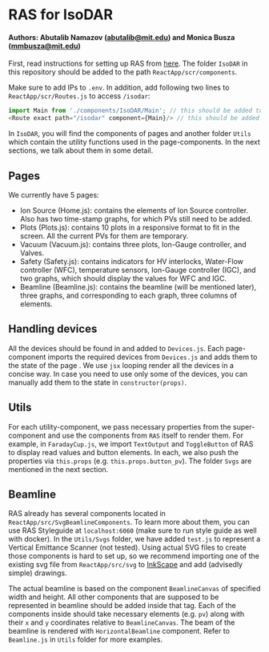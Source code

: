 # RAS for IsoDAR
#### Authors: Abutalib Namazov (abutalib@mit.edu) and Monica Busza (mmbusza@mit.edu)


First, read instructions for setting up RAS from [here](https://github.com/DanielWinklehner/rfq-dip-epics/wiki). The folder `IsoDAR` in this repository should be added to the path `ReactApp/scr/components`.

Make sure to add IPs to `.env`. In addition, add following two lines to `ReactApp/scr/Routes.js` to access `/isodar`:
```js
import Main from './components/IsoDAR/Main'; // this should be added to the top of the file
<Route exact path="/isodar" component={Main}/> // this should be added inside <Switch> tag
```
In `IsoDAR`, you will find the components of pages and another folder `Utils` which contain the utility functions used in the page-components. In the next sections, we talk about them in some detail.

## Pages
We currently have 5 pages:
- Ion Source (Home.js): contains the elements of Ion Source controller. Also has two time-stamp graphs, for which PVs still need to be added.
- Plots (Plots.js): contains 10 plots in a responsive format to fit in the screen. All the current PVs for them are temporary.
- Vacuum (Vacuum.js): contains three plots, Ion-Gauge controller, and Valves.
- Safety (Safety.js): contains indicators for HV interlocks, Water-Flow controller (WFC), temperature sensors, Ion-Gauge controller (IGC), and two graphs, which should display the values for WFC and IGC. 
- Beamline (Beamline.js): contains the beamline (will be mentioned later), three graphs, and corresponding to each graph, three columns of elements. 

## Handling devices
All the devices should be found in and added to `Devices.js`. Each page-component imports the required devices from `Devices.js` and adds them to the state of the page . We use `jsx` looping render all the devices in a concise way. In case you need to use only some of the devices, you can manually add them to the state in `constructor(props)`.

## Utils
For each utility-component, we pass necessary properties from the super-component and use the components from `RAS` itself to render them. For example, in `FaradayCup.js`, we import `TextOutput` and `ToggleButton` of RAS to display read values and button elements. In each, we also push the properties via `this.props` (e.g. `this.props.button_pv`). The folder `Svgs` are mentioned in the next section.

## Beamline
RAS already has several components located in `ReactApp/src/SvgBeamlineComponents`. To learn more about them, you can use RAS Styleguide at `localhost:6060` (make sure to run style guide as well with docker). In the `Utils/Svgs` folder, we have added `test.js` to represent a Vertical Emittance Scanner (not tested). Using actual SVG files to create those components is hard to set up, so we recommend importing one of the existing svg file from `ReactApp/src/svg` to [InkScape](https://inkscape.org/) and add (advisedly simple) drawings.

The actual beamline is based on the component `BeamlineCanvas` of specified width and height. All other components that are supposed to be represented in beamline should be added inside that tag. Each of the components inside should take necessary elements (e.g. `pv`) along with their `x` and `y` coordinates relative to `BeamlineCanvas`. The beam of the beamline is rendered with `HorizontalBeamline` component. Refer to `Beamline.js` in `Utils` folder for more examples.

